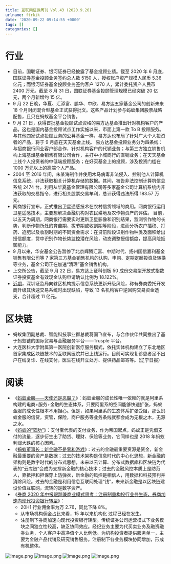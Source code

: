 ```yaml
---
title: 互联网证券周刊 Vol.43 (2020.9.26)
urlname: ftrkik
date: '2020-09-22 09:14:55 +0800'
tags: []
categories: []
---
```


# 行业

- 目前，国联证券、银河证券已经披露了基金投顾业绩。截至 2020 年 6 月底，国联证券基金投顾业务签约总人数 5150 人，授权账户资产规模人民币 5.36 亿元；而银河证券基金投顾业务签约客户 1270 人，累计委托资产人民币 2400 万元。截至 8 月 31 日，国联证券基金投顾管理规模已经突破 20 亿元，两个月新增约 15 亿。
- 9 月 22 日晚，华夏、汇添富、鹏华、中欧、易方达五家基金公司的创新未来 18 个月封闭混合型基金正式获得批文。这些产品计划参与蚂蚁集团股票战略配售，且只在蚂蚁基金平台销售。
- 9 月 21 日，获得首批基金投顾试点资格的易方达基金推出针对机构客户的产品。这也是国内基金投顾试点工作实施以来，市面上第一款 To B 投顾服务。与其他四家试点投顾业务的公募基金一样，易方达也布局了针对广大个人投资者的产品，将于 9 月底在天天基金上线。
  易方达基金投顾业务分为四条线：与招商银行同业客户部合作，针对机构客户的代销业务；与第三方独立销售机构上海基煜基金销售有限公司合作，主打中小城商行的直销业务；在天天基金上线个人投资者的中低端投顾服务；在好买基金上的投顾，涉及投资门槛在 1000 万元以上的高端个人产品。
- 2004 至 2016 年间，朱某海制作并使用木马病毒非法侵入、控制他人计算机信息系统，非法获取相关计算机存储的数据。其间，被告非法控制计算机信息系统 2474 台，利用从华夏基金管理有限公司等多家基金公司计算机系统内非法获取的交易指令，进行相关股票交易牟利，总计获得违法所得 183.57 万元。
- 网商银行宣布，正式推出卫星遥感技术在农村信贷领域的商用。网商银行运用卫星遥感技术，主要想解决金融机构对农民耕地及农作物资产的评估。
  目前，以五天为周期，网商银行需要实时更新卫星影像和识别结果，监测农作物的长势，判断作物所处的育苗期、拔节期或收割期等阶段，进而分析农户插秧、打药、追肥以及收割时期的不同资金需求：在贷前阶段识别作物种类及面积给出授信额度，贷中识别作物长势监控潜在风险，动态调整授信额度，提高风险抵御能力。
- 9 月以来，华安基金公告暂停了北京辉腾汇富、中期时代、扬州国信嘉利基金销售有限公司等 7 家第三方基金销售机构的认购、申购、定期定额投资及转换等业务，基金公司正在加速“清理”基金销售机构。
- 上交所公告，截至 9 月 22 日，易方达上证科创板 50 成份交易型开放式指数证券投资基金有效现金认购申请确认比例为 18.122%。
- [近期](https://mp.weixin.qq.com/s?__biz=MzA3NjM5MjIwOQ==∣=2651845438&idx=2&sn=b59d47ec1d5a06ade3ec7594f1c2fbe3&chksm=849aa140b3ed2856f668b4ceed98431264907e86663d0f46767b2985241bd74ebdf8b195cbcc&scene=0&xtrack=1)，深圳证监局向辖区机构提示信息系统更新升级风险，称有券商委托开发商升级其快速交易系统时出现缺陷，导致 13 名机构客户逆回购交易资金透支，合计超过 11 亿元。

# 区块链

- 蚂蚁集团副总裁、智能科技事业群总裁蒋国飞宣布，与合作伙伴共同推出了基于蚂蚁链的国际贸易与金融服务平台——Trusple 平台。
- 大连医科大学附属第一医院创新医疗服务模式，依托实体机构建立了东北地区首家集成区块链技术的互联网医院并已上线运行。目前可实现复诊患者足不出户在线复诊、在线支付，医生在线开立处方、提供药品邮寄等。(辽宁日报）

# 阅读

- 《[蚂蚁金服——天使还是恶魔？](https://xueqiu.com/1821992043/159602932)》：蚂蚁金服的成长性唯一依赖的就是阿里系构建的电商+服务+金融的生态体系，只要阿里系的空间能够快速扩张，蚂蚁金服的成长性根本不用担心。但是，如果阿里系的生态体系扩张受阻，那么蚂蚁金服的信贷，资管，保险，商户服务等业务条线就都会成为无根之木，无源之水。
- 《[蚂蚁的“软肋”](https://mp.weixin.qq.com/s?__biz=MzU3MjA5NDM5OQ==∣=2247497265&idx=1&sn=a9110c0e68fdfd1dacd4caadbe325c66&chksm=fcd494e1cba31df7615164e39eb19c58cc7de281839e31bd94eb2a6a7dc1000e2fa2a0e6d63c&scene=126&sessionid=1601032319)》：支付宝代表的支付业务，作为帝国起点，蚂蚁正是凭借支付的流量，逐步衍生出了助贷、理财、保险等业务，它同样也是 2018 年蚂蚁利润大跌的核心因素。
- 《[蚂蚁董事长：新金融不是零和游戏](https://mp.weixin.qq.com/s?__biz=MzA5MDEzNjQwMA==∣=2655269016&idx=6&sn=7a720e2edfea422f8565c470ae5b457f&chksm=8ba0daa7bcd753b1d966296eaa9977d4c602a5973a4985a57c8f08ab4ffee1495df6308b09c5&scene=126&sessionid=1600935359)》：过去的金融最重要资源是资金，新金融最重要的资产是数据；过去的技术架构是信息时代的中心化思想，新金融的架构则是数字时代的分布式思想，未来以云计算、分布式数据库和区块链为代表的“云库链”会成为支撑新金融的核心技术；过去的金融风控本质上是防范人，靠抵押和担保穿上防弹衣，新金融的风控是相信人，用数据和科技预判并消除风险。过去的金融是利用信息互联网处理“钱”，未来新金融是以区块链建设价值互联网，流转的是数字资产。
- 《[券商 2020 年中报跟踪兼商业模式思考：注册制重构投行业务生态，券商加速向现代投资银行转型](http://pdf.dfcfw.com/pdf/H3_AP202009181414270022_1.pdf)》：
  - 20H1 行业佣金率为万 2.76，同比下降 8%。
  - 从市场机构佣金占比来看，15 年以来机构化 过程已经在发生。
  - 注册制下券商加速向现代投资银行转型。传统证券公司运营模式下业务模块之间独立性较高，缺乏协同效应。经纪业务主要为代买卖业务及融资融券业务，个人客户中高净值个人比例低。为机构投资者提供服务单一，主要为金融产品代销及研究销售服务。注册制下各业务模块协同增加，形成有机整体。

![image.png](https://cdn.nlark.com/yuque/0/2020/png/147312/1601108740537-c89a60b7-5304-4019-8117-702eb23287bb.png#align=left&display=inline&height=231&margin=%5Bobject%20Object%5D&name=image.png&originHeight=482&originWidth=1149&size=87111&status=done&style=stroke&width=550)
![image.png](https://cdn.nlark.com/yuque/0/2020/png/147312/1601108797041-918be1de-3519-4cf5-9342-748f7118427a.png#align=left&display=inline&height=222&margin=%5Bobject%20Object%5D&name=image.png&originHeight=458&originWidth=1136&size=111455&status=done&style=stroke&width=550)
![image.png](https://cdn.nlark.com/yuque/0/2020/png/147312/1601108848963-2365ebd9-0ce5-402d-8392-754b453ca9cb.png#align=left&display=inline&height=232&margin=%5Bobject%20Object%5D&name=image.png&originHeight=471&originWidth=1115&size=209294&status=done&style=stroke&width=550)
![image.png](https://cdn.nlark.com/yuque/0/2020/png/147312/1601109192405-79add7de-2735-4aa9-a468-8dee6cb7f0f1.png#align=left&display=inline&height=282&margin=%5Bobject%20Object%5D&name=image.png&originHeight=563&originWidth=720&size=119438&status=done&style=stroke&width=360)
